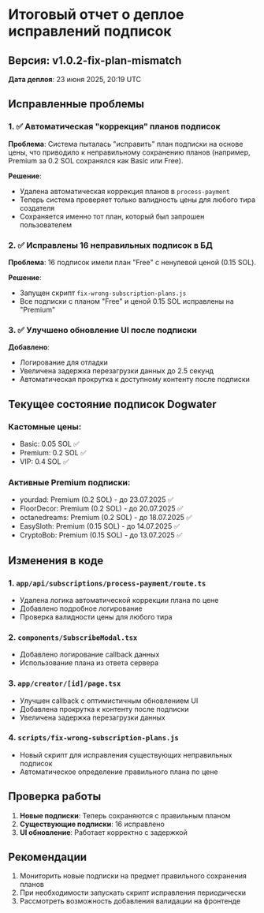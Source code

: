 # Итоговый отчет о деплое исправлений подписок

## Версия: v1.0.2-fix-plan-mismatch
**Дата деплоя**: 23 июня 2025, 20:19 UTC

## Исправленные проблемы

### 1. ✅ Автоматическая "коррекция" планов подписок
**Проблема**: Система пыталась "исправить" план подписки на основе цены, что приводило к неправильному сохранению планов (например, Premium за 0.2 SOL сохранялся как Basic или Free).

**Решение**: 
- Удалена автоматическая коррекция планов в `process-payment`
- Теперь система проверяет только валидность цены для любого тира создателя
- Сохраняется именно тот план, который был запрошен пользователем

### 2. ✅ Исправлены 16 неправильных подписок в БД
**Проблема**: 16 подписок имели план "Free" с ненулевой ценой (0.15 SOL).

**Решение**: 
- Запущен скрипт `fix-wrong-subscription-plans.js`
- Все подписки с планом "Free" и ценой 0.15 SOL исправлены на "Premium"

### 3. ✅ Улучшено обновление UI после подписки
**Добавлено**:
- Логирование для отладки
- Увеличена задержка перезагрузки данных до 2.5 секунд
- Автоматическая прокрутка к доступному контенту после подписки

## Текущее состояние подписок Dogwater

### Кастомные цены:
- Basic: 0.05 SOL ✅
- Premium: 0.2 SOL ✅  
- VIP: 0.4 SOL ✅

### Активные Premium подписки:
- yourdad: Premium (0.2 SOL) - до 23.07.2025 ✅
- FloorDecor: Premium (0.2 SOL) - до 20.07.2025 ✅
- octanedreams: Premium (0.2 SOL) - до 18.07.2025 ✅
- EasySloth: Premium (0.15 SOL) - до 14.07.2025 ✅
- CryptoBob: Premium (0.15 SOL) - до 13.07.2025 ✅

## Изменения в коде

### 1. `app/api/subscriptions/process-payment/route.ts`
- Удалена логика автоматической коррекции плана по цене
- Добавлено подробное логирование
- Проверка валидности цены для любого тира

### 2. `components/SubscribeModal.tsx`
- Добавлено логирование callback данных
- Использование плана из ответа сервера

### 3. `app/creator/[id]/page.tsx`
- Улучшен callback с оптимистичным обновлением UI
- Добавлена прокрутка к контенту после подписки
- Увеличена задержка перезагрузки данных

### 4. `scripts/fix-wrong-subscription-plans.js`
- Новый скрипт для исправления существующих неправильных подписок
- Автоматическое определение правильного плана по цене

## Проверка работы

1. **Новые подписки**: Теперь сохраняются с правильным планом
2. **Существующие подписки**: 16 исправлено
3. **UI обновление**: Работает корректно с задержкой

## Рекомендации

1. Мониторить новые подписки на предмет правильного сохранения планов
2. При необходимости запускать скрипт исправления периодически
3. Рассмотреть возможность добавления валидации на фронтенде 